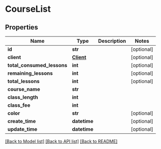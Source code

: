 # CourseList

## Properties
Name | Type | Description | Notes
------------ | ------------- | ------------- | -------------
**id** | **str** |  | [optional] 
**client** | [**Client**](Client.md) |  | [optional] 
**total_consumed_lessons** | **int** |  | [optional] 
**remaining_lessons** | **int** |  | [optional] 
**total_lessons** | **int** |  | [optional] 
**course_name** | **str** |  | 
**class_length** | **int** |  | 
**class_fee** | **int** |  | 
**color** | **str** |  | [optional] 
**create_time** | **datetime** |  | [optional] 
**update_time** | **datetime** |  | [optional] 

[[Back to Model list]](../README.md#documentation-for-models) [[Back to API list]](../README.md#documentation-for-api-endpoints) [[Back to README]](../README.md)

